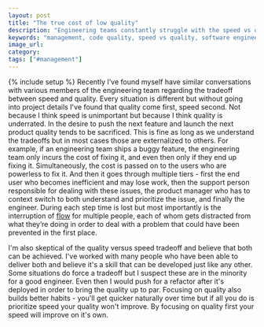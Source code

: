 ```yaml
---
layout: post
title: "The true cost of low quality"
description: "Engineering teams constantly struggle with the speed vs quality tradeoff. I think both should be achievable but if they're not then quality should be prioritized."
keywords: "management, code quality, speed vs quality, software engineering"
image_url:
category:
tags: ["#management"]
---
```

{% include setup %}
Recently I’ve found myself have similar conversations with various members of the engineering team regarding the tradeoff between speed and quality. Every situation is different but without going into project details I've found that quality come first, speed second. Not because I think speed is unimportant but because I think quality is underrated. In the desire to push the next feature and launch the next product quality tends to be sacrificed. This is fine as long as we understand the tradeoffs but in most cases those are externalized to others. For example, if an engineering team ships a buggy feature, the engineering team only incurs the cost of fixing it, and even then only if they end up fixing it. Simultaneously, the cost is passed on to the users who are powerless to fix it. And then it goes through multiple tiers - first the end user who becomes inefficient and may lose work, then the support person responsible for dealing with these issues, the product manager who has to context switch to both understand and prioritize the issue, and finally the engineer. During each step time is lost but most importantly is the interruption of [flow](https://en.wikipedia.org/wiki/Flow_%28psychology%29) for multiple people, each of whom gets distracted from what they’re doing in order to deal with a problem that could have been prevented in the first place.

I'm also skeptical of the quality versus speed tradeoff and believe that both can be achieved. I've worked with many people who have been able to deliver both and believe it's a skill that can be developed just like any other. Some situations do force a tradeoff but I suspect these are in the minority for a good engineer. Even then I would push for a refactor after it's deployed in order to bring the quality up to par. Focusing on quality also builds better habits - you'll get quicker naturally over time but if all you do is prioritize speed your quality won't improve. By focusing on quality first your speed will improve on it's own.